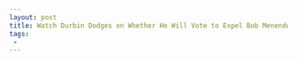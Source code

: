 ```yaml
---
layout: post
title: Watch Durbin Dodges on Whether He Will Vote to Expel Bob Menendez If Convicted
tags:
 -
---
```


